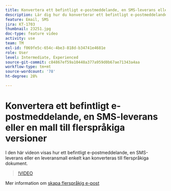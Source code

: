```yaml
---
title: Konvertera ett befintligt e-postmeddelande, en SMS-leverans eller en mall till flerspråkiga versioner
description: Lär dig hur du konverterar ett befintligt e-postmeddelande, SMS-leverans eller en leveransmall till flerspråkiga dokument.
feature: Email, SMS
jira: KT-1703
thumbnail: 23251.jpg
doc-type: feature video
activity: use
team: TM
exl-id: f069fe5c-654c-4be3-818d-b34741e4681e
role: User
level: Intermediate, Experienced
source-git-commit: c84867ef59a10448a377a959d0b67ae71343a4aa
workflow-type: tm+mt
source-wordcount: '78'
ht-degree: 28%

---
```


# Konvertera ett befintligt e-postmeddelande, en SMS-leverans eller en mall till flerspråkiga versioner

I den här videon visas hur ett befintligt e-postmeddelande, en SMS-leverans eller en leveransmall enkelt kan konverteras till flerspråkiga dokument.

>[!VIDEO](https://video.tv.adobe.com/v/23251?quality=12&learn=on)

Mer information om [skapa flerspråkig e-post](https://experienceleague.adobe.com/docs/campaign-standard/using/communication-channels/email-messages/creating-a-multilingual-email.html?lang=en)
